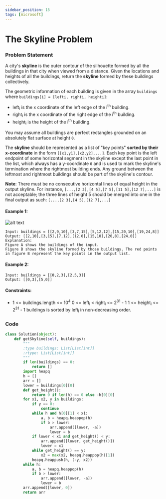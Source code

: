 ```yaml
---
sidebar_position: 15
tags: [microsoft]
---
```


# The Skyline Problem

### Problem Statement

A city's **skyline** is the outer contour of the silhouette formed by all the buildings in that city when viewed from a distance. Given the locations and heights of all the buildings, return the **skyline** formed by these buildings collectively.

The geometric information of each building is given in the array `buildings` where `buildings[i] = [lefti, righti, heighti]`:

- left<sub>i</sub> is the x coordinate of the left edge of the i<sup>th</sup> building.
- right<sub>i</sub> is the x coordinate of the right edge of the i<sup>th</sup> building.
- height<sub>i</sub> is the height of the i<sup>th</sup> building.

You may assume all buildings are perfect rectangles grounded on an absolutely flat surface at height `0`.

The **skyline** should be represented as a list of "key points" **sorted by their x-coordinate** in the form `[[x1,y1],[x2,y2],...]`. Each key point is the left endpoint of some horizontal segment in the skyline except the last point in the list, which always has a y-coordinate `0` and is used to mark the skyline's termination where the rightmost building ends. Any ground between the leftmost and rightmost buildings should be part of the skyline's contour.

**Note**: There must be no consecutive horizontal lines of equal height in the output skyline. For instance, `[...,[2 3],[4 5],[7 5],[11 5],[12 7],...]` is not acceptable; the three lines of height 5 should be merged into one in the final output as such: `[...,[2 3],[4 5],[12 7],...]`

#### Example 1:

![alt text](https://assets.leetcode.com/uploads/2020/12/01/merged.jpg)

```
Input: buildings = [[2,9,10],[3,7,15],[5,12,12],[15,20,10],[19,24,8]]
Output: [[2,10],[3,15],[7,12],[12,0],[15,10],[20,8],[24,0]]
Explanation:
Figure A shows the buildings of the input.
Figure B shows the skyline formed by those buildings. The red points in figure B represent the key points in the output list.
```

#### Example 2:

```
Input: buildings = [[0,2,3],[2,5,3]]
Output: [[0,3],[5,0]]
```

#### Constraints:

- 1 <= buildings.length <= 10<sup>4</sup>
  0 <= left<sub>i</sub> < right<sub>i</sub> <= 2<sup>31</sup> - 1
  1 <= height<sub>i</sub> <= 2<sup>31</sup> - 1
  buildings is sorted by left<sub>i</sub> in non-decreasing order.

### Code

```python title="Python Code"
class Solution(object):
    def getSkyline(self, buildings):
        """
        :type buildings: List[List[int]]
        :rtype: List[List[int]]
        """
        if len(buildings) == 0:
            return []
        import heapq
        h = []
        arr = []
        lower = buildings[0][0]
        def get_height():
            return 0 if len(h) == 0 else -h[0][0]
        for x1, x2, y in buildings:
            if y == 0:
                continue
            while h and h[0][1] < x1:
                a, b = heapq.heappop(h)
                if b > lower:
                    arr.append([lower, -a])
                    lower = b
            if lower < x1 and get_height() < y:
                arr.append([lower, get_height()])
                lower = x1
            while get_height() == y:
                x2 = max(x2, heapq.heappop(h)[1])
            heapq.heappush(h, (-y, x2))
        while h:
            a, b = heapq.heappop(h)
            if b > lower:
                arr.append([lower, -a])
                lower = b
        arr.append([lower, 0])
        return arr
```
